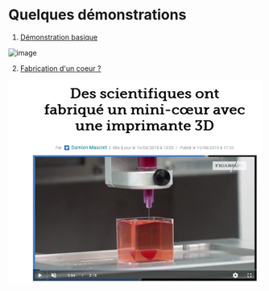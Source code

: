# Quelques démonstrations 

1. [Démonstration basique](https://www.youtube.com/watch?v=AWzjTxuhImQ)

![image](images/3ddémonstration.png)

2. [Fabrication d'un coeur ?](https://sante.lefigaro.fr/article/des-scientifiques-ont-fabrique-un-mini-coeur-avec-une-imprimante-3d/)

![image](images/3dcoeur.png)

